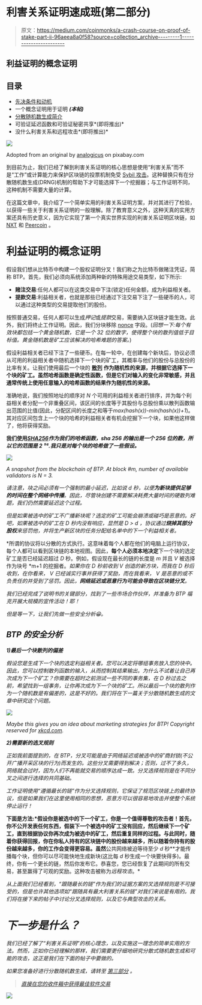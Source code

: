 # 利害关系证明速成班(第二部分)

> 原文：<https://medium.com/coinmonks/a-crash-course-on-proof-of-stake-part-ii-96aeea8a0f58?source=collection_archive---------1----------------------->

## 利益证明的概念证明

## 目录

*   [先决条件和动机](/coinmonks/a-crash-course-on-proof-of-stake-part-i-843e7a44c682)
*   一个概念证明用于证明 ***(本帖)***
*   [分散随机数生成简介](/coinmonks/a-crash-course-on-proof-of-stake-part-iii-67aa720ea08f)
*   可验证延迟函数和可验证秘密共享*(即将推出)*
*   没什么利害关系和远程攻击*(即将推出)*

![](img/295f5304f0a26b2b31d67635c0278183.png)

Adopted from an original by [analogicus](https://pixabay.com/en/users/analogicus-8164369/) on pixabay.com

到目前为止，我们已经了解到利害关系证明的核心思想是使用“利害关系”而不是“工作”或计算能力来保护区块链的投票机制免受 [Sybil 攻击](https://en.wikipedia.org/wiki/Sybil_attack)。这种替换只有在分散随机数生成(DRNG)机制的帮助下才可能选择下一个挖掘器；与工作证明不同，这种机制不需要大量的计算。

在这篇文章中，我介绍了一个简单实用的利害关系证明方案，并对其进行了检验，以获得一些关于利害关系证明的一般理解。除了教育意义之外，这种天真的实用方案还具有历史意义，因为它实现了第一个真实世界实现的利害关系证明区块链，如 [NXT](https://en.wikipedia.org/wiki/Nxt) 和 [Peercoin](https://en.wikipedia.org/wiki/Peercoin) 。

# 利益证明的概念证明

假设我们想从比特币中构建一个股权证明分叉！我们称之为比特币做赌注凭证，简称 BTP。首先，我们必须向系统添加两种新的特殊用途交易类型，如下所示:

*   **赌注交易**:任何人都可以在这类交易中下注(锁定)任何金额，成为利益相关者。
*   **提款交易**:利益相关者，也就是那些已经通过下注交易下注了一些硬币的人，可以通过这种类型的交易提取他们的股份。

按照普通交易，任何人都可以生成*押记*或*提款*交易，需要纳入区块链才能生效。此外，我们将终止工作证明。因此，我们分块移除 [nonce](https://en.bitcoin.it/wiki/Nonce) 字段。(*回想一下:每个有效块都包括一个黄金随机数，它是一个 32 位的数字，使得整个块的散列值低于目标值。黄金随机数是矿工应该解决的哈希难题的答案。*)

假设利益相关者已经下注了一些硬币。在每一轮中，在创建每个新块后，协议必须从可用的利益相关者中随机选择下一个块的矿工，其概率与他们的股份与总股份的比率有关。让我们使用最后一个块的 [**散列**](https://en.wikipedia.org/wiki/Hash_function) **作为随机性的来源，并根据它选择下一个块的矿工。虽然哈希函数是确定性函数，但是它们对输入的变化非常敏感，并且通常传统上使用任意输入的哈希函数的结果作为随机性的来源。**

准确地说，我们按照地址的顺序对 *N* 个可用的利益相关者进行排序，并为每个利益相关者分配一个非重叠区间，该区间的长度等于其股份与总股份乘以散列函数输出范围的比值(因此，分配区间的长度之和等于*max(hash(x))-min(hash(x))+1*)。其对应区间包含上一个块的哈希的利益相关者有机会挖掘下一个块，如果他这样做了，他将获得奖励。

**我们使用[*SHA256*](https://en.wikipedia.org/wiki/SHA-2)*作为我们的哈希函数，sha 256 的输出是一个 256 位的数，所以它的范围是 2 ⁵⁶.我只是对每个块的哈希做了一些假设。***

*![](img/335873270c582f4342ab72b60277c93c.png)*

*A snapshot from the blockchain of BTP. At block #m, number of available validators is N = 3.*

*请注意，块之间必须有一个强制的最小延迟，比如说 *d* 秒，以便**为新块提供足够的时间在整个网络中传播**。因此，尽管块创建不需要解决耗费大量时间的硬散列难题，我们仍然需要延迟这个过程。*

*但是如果被选中的矿工不广播新块呢？选定的矿工可能会崩溃或碰巧是恶意的。好吧，如果被选中的矿工在 *D* 秒内没有响应，显然是 *D > d* ，协议通过**烧掉其部分股权**来惩罚他，并将生产新区块的任务分配给名单中的下一个利益相关者。*

*所谓的协议将以分散的方式执行。这意味着每个人都在他们的电脑上运行协议，每个人都可以看到区块链的本地视图。因此，**每个人必须本地决定**下一个块的选定矿工是否已经延迟超过 *D* 秒。例如，假设现在最长的链的长度是 *m* 并且 *V* 被选择作为块号 *m+1 的挖掘者。*如果你在 *D* 秒前收到 *V* 创造的新方块，而我在 *D* 秒后收到，在你看来， *V* 已经诚实行事并获得了奖励，而在我看来， *V* 是恶意的或不负责任的并受到了惩罚。因此，**网络延迟或恶意行为可能会导致在区块链分叉**。*

*我们已经完成了说明书的关键部分，找到了一些市场合作伙伴，并准备为 BTP 福克开展大规模的宣传活动！耶！*

*但是等一下，让我们先做一些安全分析😁。*

## *BTP 的安全分析*

***1)最后一个块散列的偏差***

*假设您是生成下一个块的选定利益相关者。您可以决定将哪组事务放入您的块中。因此，您可以控制散列函数的输入，从而控制其结果输出。为什么不试着让自己再次成为下一个矿工？你需要在超时之前测试一些不同的事务集，在 *D* 秒过去之前，希望找到一组事务，让你再次成为下一个块的矿工。所以最后一个块的散列作为一个随机数是有偏差的，这是不好的。我们将在下一篇关于分散随机数生成的文章中研究这个问题。*

*![](img/f760d4e9e590df2c8410c3cfb9cbc8b6.png)*

*Maybe this gives you an idea about marketing strategies for BTP! Copyright reserved for [xkcd.com](https://xkcd.com/1277/).*

***2)需要新的选叉规则***

*正如我前面提到的，在 BTP，分叉可能是由于网络延迟或被选中的矿商封锁(不公开广播开采区块的行为)而发生的。这些分叉需要得到解决；否则，过不了多久，网络就会过时，因为人们不再能就交易的顺序达成一致。分叉选择规则是在不同分叉之间进行选择的共同基础。*

*工作证明使用“遵循最长的链”作为分叉选择规则，它保证了规范区块链上的最终协议，但是如果我们在这里使用相同的思想，恶意方可以很容易地攻击并使整个系统停止运行！*

**下面是方法:*假设你是被选中的下一个矿工，你是一个值得尊敬的攻击者！首先，你不公开发表任何东西，假装下一个被选中的矿工没有回应，然后继续下一个矿工，直到根据协议你再次成为被选中的矿工，然后重复同样的过程。与此同时，随着你获得回报，你在你私人持有的区块链中的股份越来越多，所以随着你持有的股份越来越多，你的工作会变得更容易。虽然**公共网络被迫等待至少 *d* 秒**才能传播每个块，但你可以尽可能快地生成新块(这比每 *d* 秒生成一个块要快得多)。最终，你有一个更长的链，然后你发布它。恭喜您，您已经恢复了此期间的所有交易，甚至赢得了可观的奖励。这种攻击被称为*远程攻击*。*

*从上面我们已经看到，“跟随最长的链”作为我们的证据方案的叉选择规则是不可接受的，但是也许其他选项如“跟随具有最大利害关系的链”对我们来说是有用的。我们将在接下来的帖子中讨论分叉选择规则，以及它与典型攻击的关系。*

# *下一步是什么？*

*我们已经了解了“利害关系证明”的核心理念，以及实施这一理念的简单实用的方法。然而，正如你已经理解的那样，我们需要更仔细地研究分散式随机数生成和可能的攻击，这正是我们在下面的帖子中要做的。*

*如果您准备好进行分散随机数生成，请转至 [*第三部分*](/@mmjahanara/a-crash-course-on-proof-of-stake-part-iii-67aa720ea08f) 。*

> *[直接在您的收件箱中获得最佳软件交易](https://coincodecap.com/?utm_source=coinmonks)*

*[![](img/7c0b3dfdcbfea594cc0ae7d4f9bf6fcb.png)](https://coincodecap.com/?utm_source=coinmonks)*